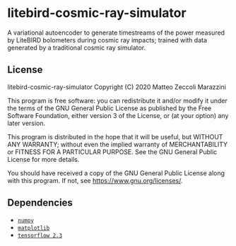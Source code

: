 # litebird-cosmic-ray-simulator
A variational autoencoder to generate timestreams of the power measured by LiteBIRD bolometers during cosmic ray impacts; trained with data generated by a traditional cosmic ray simulator.

## License
litebird-cosmic-ray-simulator
Copyright (C) 2020  Matteo Zeccoli Marazzini

This program is free software: you can redistribute it and/or modify
it under the terms of the GNU General Public License as published by
the Free Software Foundation, either version 3 of the License, or
(at your option) any later version.

This program is distributed in the hope that it will be useful,
but WITHOUT ANY WARRANTY; without even the implied warranty of
MERCHANTABILITY or FITNESS FOR A PARTICULAR PURPOSE.  See the
GNU General Public License for more details.

You should have received a copy of the GNU General Public License
along with this program.  If not, see <https://www.gnu.org/licenses/>.

## Dependencies
* [`numpy`](https://numpy.org/)
* [`matplotlib`](https://matplotlib.org/)
* [`tensorflow 2.3`](https://www.tensorflow.org/)
